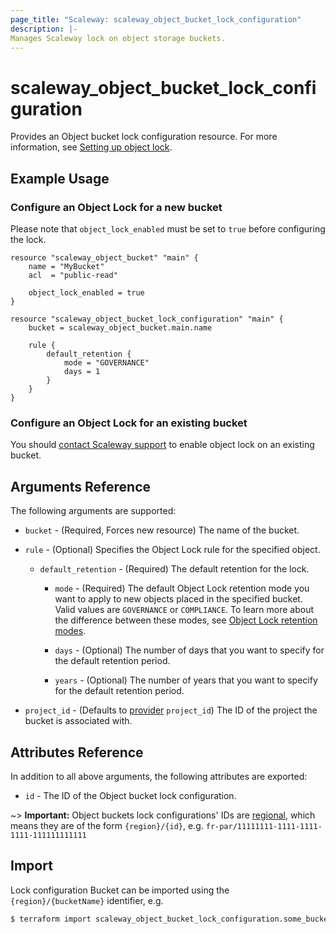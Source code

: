 ```yaml
---
page_title: "Scaleway: scaleway_object_bucket_lock_configuration"
description: |-
Manages Scaleway lock on object storage buckets.
---
```


# scaleway_object_bucket_lock_configuration

Provides an Object bucket lock configuration resource.
For more information, see [Setting up object lock](https://www.scaleway.com/en/docs/storage/object/api-cli/object-lock/).

## Example Usage

### Configure an Object Lock for a new bucket

Please note that `object_lock_enabled` must be set to `true` before configuring the lock.

```hcl
resource "scaleway_object_bucket" "main" {
    name = "MyBucket"
    acl  = "public-read"

    object_lock_enabled = true
}

resource "scaleway_object_bucket_lock_configuration" "main" {
    bucket = scaleway_object_bucket.main.name

    rule {
        default_retention {
            mode = "GOVERNANCE"
            days = 1
        }
    }
}
```

### Configure an Object Lock for an existing bucket

You should [contact Scaleway support](https://console.scaleway.com/support/tickets/create) to enable object lock on an existing bucket.

## Arguments Reference

The following arguments are supported:

- `bucket` - (Required, Forces new resource) The name of the bucket.

- `rule` - (Optional) Specifies the Object Lock rule for the specified object.

    - `default_retention` - (Required) The default retention for the lock.

        - `mode` - (Required) The default Object Lock retention mode you want to apply to new objects placed in the specified bucket. Valid values are `GOVERNANCE` or `COMPLIANCE`. To learn more about the difference between these modes, see [Object Lock retention modes](https://www.scaleway.com/en/docs/storage/object/api-cli/object-lock/#retention-modes).

        - `days` - (Optional) The number of days that you want to specify for the default retention period.

        - `years` - (Optional) The number of years that you want to specify for the default retention period.

- `project_id` - (Defaults to [provider](../index.md#arguments-reference) `project_id`) The ID of the project the bucket is associated with.

## Attributes Reference

In addition to all above arguments, the following attributes are exported:

- `id` - The ID of the Object bucket lock configuration.

~> **Important:** Object buckets lock configurations' IDs are [regional](../guides/regions_and_zones.md#resource-ids), which means they are of the form `{region}/{id}`, e.g. `fr-par/11111111-1111-1111-1111-111111111111`

## Import

Lock configuration Bucket can be imported using the `{region}/{bucketName}` identifier, e.g.

```bash
$ terraform import scaleway_object_bucket_lock_configuration.some_bucket fr-par/some-bucket
```
